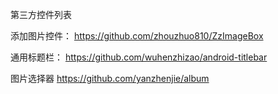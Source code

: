 第三方控件列表

添加图片控件：
https://github.com/zhouzhuo810/ZzImageBox

通用标题栏：
https://github.com/wuhenzhizao/android-titlebar

图片选择器
https://github.com/yanzhenjie/album